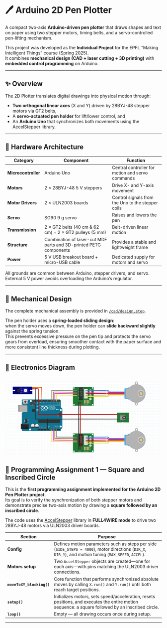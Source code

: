 # 🖊️ Arduino 2D Pen Plotter

A compact two-axis **Arduino-driven pen plotter** that draws shapes and text on paper using two stepper motors, timing belts, and a servo-controlled pen-lifting mechanism.

This project was developed as the **Individual Project** for the EPFL “Making Intelligent Things” course (Spring 2025).  
It combines **mechanical design (CAD + laser cutting + 3D printing)** with **embedded control programming** on Arduino.

---

## ✨ Overview

The 2D Plotter translates digital drawings into physical motion through:
- **Two orthogonal linear axes** (X and Y) driven by 28BYJ-48 stepper motors via GT2 belts,  
- A **servo-actuated pen holder** for lift/lower control, and  
- An **Arduino Uno** that synchronizes both movements using the AccelStepper library.

---

## 🧠 Hardware Architecture

| Category | Component | Function |
|-----------|------------|-----------|
| **Microcontroller** | Arduino Uno | Central controller for motion and servo commands |
| **Motors** | 2 × 28BYJ-48 5 V steppers | Drive X- and Y-axis movement |
| **Motor Drivers** | 2 × ULN2003 boards | Control signals from the Uno to the stepper coils |
| **Servo** | SG90 9 g servo | Raises and lowers the pen |
| **Transmission** | 2 × GT2 belts (40 cm & 62 cm) + 2 × GT2 pulleys (5 mm) | Belt-driven linear motion |
| **Structure** | Combination of laser-cut MDF parts and 3D-printed PETG components | Provides a stable and lightweight frame |
| **Power** | 5 V USB breakout board + micro-USB cable | Dedicated supply for motors and servo |

All grounds are common between Arduino, stepper drivers, and servo.  
External 5 V power avoids overloading the Arduino’s regulator.

---

## 🧱 Mechanical Design

The complete mechanical assembly is provided in [`/cad/design.step`](cad/design.step).

The pen holder uses a **spring-loaded sliding design**:  
when the servo moves down, the pen holder can **slide backward slightly** against the spring tension.  
This prevents excessive pressure on the pen tip and protects the servo gears from overload, ensuring smoother contact with the paper surface and more consistent line thickness during plotting.

---

## 🧩 Electronics Diagram

![Wiring diagram](images/Circuit_Diagram.png)  
---

## 💾 Programming Assignment 1 — Square and Inscribed Circle

This is the **first programming assignment implemented for the Arduino 2D Pen Plotter project**.  
Its goal is to verify the synchronization of both stepper motors and demonstrate precise two-axis motion by drawing a **square followed by an inscribed circle**.

The code uses the [AccelStepper](https://www.airspayce.com/mikem/arduino/AccelStepper/) library in **FULL4WIRE mode** to drive two 28BYJ-48 motors via ULN2003 driver boards.  

| Section | Purpose |
|----------|----------|
| **Config** | Defines motion parameters such as steps per side (`SIDE_STEPS = 4000`), motor directions (`DIR_X`, `DIR_Y`), and motion tuning (`MAX_SPEED`, `ACCEL`). |
| **Motors setup** | Two `AccelStepper` objects are created—one for each axis—with pins matching the ULN2003 driver connections. |
| **`moveToXY_blocking()`** | Core function that performs synchronized absolute moves by calling `X.run()` and `Y.run()` until both reach target positions. |
| **`setup()`** | Initializes motors, sets speed/acceleration, resets positions, and executes the entire motion sequence: a square followed by an inscribed circle. |
| **`loop()`** | Empty — all drawing occurs once during setup. |

---

